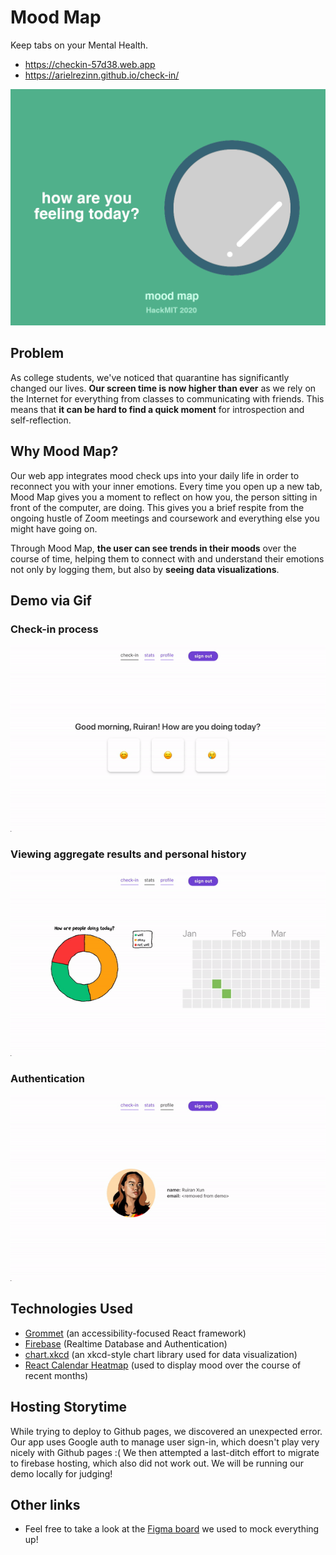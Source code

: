 # Mood Map 
Keep tabs on your Mental Health.
- https://checkin-57d38.web.app
- https://arielrezinn.github.io/check-in/

![banner](src/moodmap-banner.png)

## Problem
As college students, we've noticed that quarantine has significantly changed our lives. **Our screen time is now higher than ever** as we rely on the Internet for everything from classes to communicating with friends. This means that **it can be hard to find a quick moment** for introspection and self-reflection.
 
## Why Mood Map?
Our web app integrates mood check ups into your daily life in order to reconnect you with your inner emotions. Every time you open up a new tab, Mood Map gives you a moment to reflect on how you, the person sitting in front of the computer, are doing. This gives you a brief respite from the ongoing hustle of Zoom meetings and coursework and everything else you might have going on.

Through Mood Map, **the user can see trends in their moods** over the course of time, helping them to connect with and understand their emotions not only by logging them, but also by **seeing data visualizations**. 

## Demo via Gif

### Check-in process
<p align="center"> 
<img src="src/navigation-0.gif" alt="check-in navigation">
</p>

### Viewing aggregate results and personal history
<p align="center"> 
<img src="src/navigation-1.gif" alt="data visualization">
</p>

### Authentication
<p align="center"> 
<img src="src/navigation-2.gif" alt="authentication navigation">
</p>

## Technologies Used

- [Grommet](https://v2.grommet.io) (an accessibility-focused React framework)
- [Firebase](https://firebase.google.com/) (Realtime Database and Authentication)
- [chart.xkcd](https://github.com/timqian/chart.xkcd) (an xkcd-style chart library used for data visualization)
- [React Calendar Heatmap](https://github.com/kevinsqi/react-calendar-heatmap) (used to display mood over the course of recent months)

## Hosting Storytime
While trying to deploy to Github pages, we discovered an unexpected error. Our app uses Google auth to manage user sign-in, which doesn't play very nicely with Github pages :( We then attempted a last-ditch effort to migrate to firebase hosting, which also did not work out. We will be running our demo locally for judging!

## Other links

- Feel free to take a look at the [Figma board](https://www.figma.com/file/J8fGf4TZweJL5xlWayeYJB/checkin?node-id=0%3A1) we used to mock everything up!

